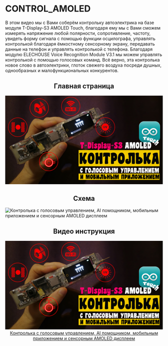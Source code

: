 # CONTROL_AMOLED
В этом видео мы с Вами соберём контрольку автоэлектрика на базе модуля T-Display-S3 AMOLED Touch, благодаря ему мы с Вами сможем измерять напряжение любой полярности, сопротивление, частоту, увидеть форму сигнала с помощью функции осцилографа, управлять контролькой благодаря ёмкостному сенсорному экрану, передавать данные на телефон и управлять контролькой с телефона.
Благодаря модулю ELECHOUSE Voice Recognition Module V3.1 мы можем управлять контролькой с помощью голосовых команд.
Всё верно, эта контролька новое слово в автоэлектрики, глоток свежего воздуха посреди душных, однообразных и малофункциональных конкурентов.

<h2 align="center">Главная страница</h2>
<img src="https://github.com/chevichelov/CONTROL_AMOLED/blob/main/IMG/MAIN.jpg" alt="Контролька с голосовым управлением, AI помощником, мобильным приложением и сенсорным AMOLED дисплеем" />

<h2 align="center">Схема</h2>
<img src="https://github.com/chevichelov/VOLTAMMETER_ESP8266/blob/main/IMG/SCHEMA.jpg" alt="Контролька с голосовым управлением, AI помощником, мобильным приложением и сенсорным AMOLED дисплеем" />

<h2 align="center">Видео инструкция</h2>
<div align="center">
  <a href="https://www.youtube.com/watch?v=qrfGuIqlr5E"><img src="https://github.com/chevichelov/CONTROL_AMOLED/blob/main/IMG/MAIN.jpg" alt="Контролька с голосовым управлением, AI помощником, мобильным приложением и сенсорным AMOLED дисплеем">
  <div>Контролька с голосовым управлением, AI помощником, мобильным приложением и сенсорным AMOLED дисплеем</div>
  </a>
</div>

